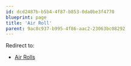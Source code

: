 ```yaml
---
id: dcd2487b-b5b4-4f87-b853-0da0be3f4770
blueprint: page
title: 'Air Roll'
parent: 9ac8c937-b995-4f86-aac2-23063bc08292
---
```

Redirect to:

- [Air Rolls](/darksouls/air-rolls)
